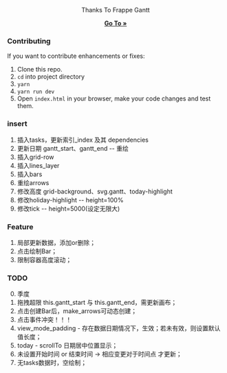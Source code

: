 <div align="center">
    <p>Thanks To Frappe Gantt</p>
    <a href="https://frappe.github.io/gantt">
        <b>Go To »</b>
    </a>
</div>

### Contributing

If you want to contribute enhancements or fixes:

1. Clone this repo.
2. `cd` into project directory
3. `yarn`
4. `yarn run dev`
5. Open `index.html` in your browser, make your code changes and test them.

### insert
1. 插入tasks，更新索引_index 及其 dependencies
2. 更新日期 gantt_start、gantt_end -- 重绘
3. 插入grid-row
4. 插入lines_layer
5. 插入bars
6. 重绘arrows
7. 修改高度 grid-background、svg.gantt、today-highlight
8. 修改holiday-highlight -- height=100%
9. 修改tick -- height=5000(设定无限大)


### Feature
1. 局部更新数据，添加or删除；
2. 点击绘制Bar；
3. 限制容器高度滚动；


### TODO
0. 季度
1. 拖拽超限 this.gantt_start 与 this.gantt_end，需更新画布；
2. 点击创建Bar后，make_arrows可动态创建；
3. 点击事件冲突！！！
4. view_mode_padding - 存在数据日期情况下，生效；若未有效，则设置默认值长度；
5. today - scrollTo 日期居中位置显示；
6. 未设置开始时间 or 结束时间 -> 相应变更对于时间点 才更新；
7. 无tasks数据时，空绘制；

